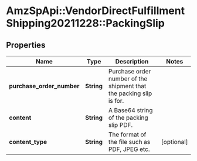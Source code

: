 # AmzSpApi::VendorDirectFulfillmentShipping20211228::PackingSlip

## Properties
Name | Type | Description | Notes
------------ | ------------- | ------------- | -------------
**purchase_order_number** | **String** | Purchase order number of the shipment that the packing slip is for. | 
**content** | **String** | A Base64 string of the packing slip PDF. | 
**content_type** | **String** | The format of the file such as PDF, JPEG etc. | [optional] 

